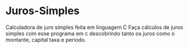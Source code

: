 # Juros-Simples
Calculadora de juro simples feita em linguagem C
Faça cálculos de juros simples com esse programa em c descobrindo tanto os juros como o montante, capital taxa e período.

